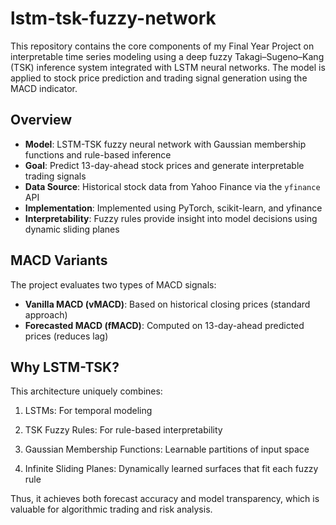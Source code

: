# lstm-tsk-fuzzy-network

This repository contains the core components of my Final Year Project on interpretable time series modeling using a deep fuzzy Takagi–Sugeno–Kang (TSK) inference system integrated with LSTM neural networks. The model is applied to stock price prediction and trading signal generation using the MACD indicator.

## Overview

- **Model**: LSTM-TSK fuzzy neural network with Gaussian membership functions and rule-based inference
- **Goal**: Predict 13-day-ahead stock prices and generate interpretable trading signals
- **Data Source**: Historical stock data from Yahoo Finance via the `yfinance` API
- **Implementation**: Implemented using PyTorch, scikit-learn, and yfinance
- **Interpretability**: Fuzzy rules provide insight into model decisions using dynamic sliding planes

## MACD Variants

The project evaluates two types of MACD signals:

- **Vanilla MACD (vMACD)**: Based on historical closing prices (standard approach)
- **Forecasted MACD (fMACD)**: Computed on 13-day-ahead predicted prices (reduces lag)

## Why LSTM-TSK?

This architecture uniquely combines:

1. LSTMs: For temporal modeling

2. TSK Fuzzy Rules: For rule-based interpretability

3. Gaussian Membership Functions: Learnable partitions of input space

4. Infinite Sliding Planes: Dynamically learned surfaces that fit each fuzzy rule

Thus, it achieves both forecast accuracy and model transparency, which is valuable for algorithmic trading and risk analysis.



